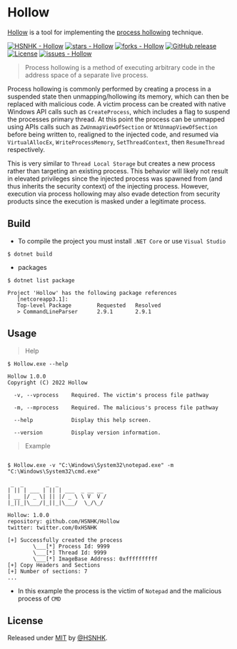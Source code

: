 # Hollow

[Hollow](https://github.com/HSNHK/Hollow) is a tool for implementing the [process hollowing](https://attack.mitre.org/techniques/T1055/012/) technique.

[![HSNHK - Hollow](https://img.shields.io/static/v1?label=HSNHK&message=Hollow&color=blue&logo=github)](https://github.com/HSNHK/Hollow)
[![stars - Hollow](https://img.shields.io/github/stars/HSNHK/Hollow?style=social)](https://github.com/HSNHK/Hollow)
[![forks - Hollow](https://img.shields.io/github/forks/HSNHK/Hollow?style=social)](https://github.com/HSNHK/Hollow) [![GitHub release](https://img.shields.io/github/release/HSNHK/Hollow?include_prereleases=&sort=semver)](https://github.com/HSNHK/Hollow/releases/)
[![License](https://img.shields.io/badge/License-MIT-blue)](#license)
[![issues - Hollow](https://img.shields.io/github/issues/HSNHK/Hollow)](https://github.com/HSNHK/Hollow/issues)

> Process hollowing is a method of executing arbitrary code in the address space of a separate live process.

Process hollowing is commonly performed by creating a process in a suspended state then unmapping/hollowing its memory, which can then be replaced with malicious code. A victim process can be created with native Windows API calls such as `CreateProcess`, which includes a flag to suspend the processes primary thread. At this point the process can be unmapped using APIs calls such as `ZwUnmapViewOfSection` or `NtUnmapViewOfSection` before being written to, realigned to the injected code, and resumed via `VirtualAllocEx`, `WriteProcessMemory`, `SetThreadContext`, then `ResumeThread` respectively.

This is very similar to `Thread Local Storage` but creates a new process rather than targeting an existing process. This behavior will likely not result in elevated privileges since the injected process was spawned from (and thus inherits the security context) of the injecting process. However, execution via process hollowing may also evade detection from security products since the execution is masked under a legitimate process.

## Build

* To compile the project you must install `.NET Core` or use `Visual Studio`

```
$ dotnet build
```
* packages

```
$ dotnet list package

Project 'Hollow' has the following package references
   [netcoreapp3.1]:
   Top-level Package        Requested   Resolved
   > CommandLineParser      2.9.1       2.9.1
```
## Usage

> Help

```
$ Hollow.exe --help

Hollow 1.0.0
Copyright (C) 2022 Hollow

  -v, --vprocess    Required. The victim's process file pathway

  -m, --mprocess    Required. The malicious's process file pathway

  --help            Display this help screen.

  --version         Display version information.
```

> Example

```

$ Hollow.exe -v "C:\Windows\System32\notepad.exe" -m "C:\Windows\System32\cmd.exe"

 _  _       _  _
| || | ___ | || | ___  _ __ __
| __ |/ _ \| || |/ _ \ \ V  V /
|_||_|\___/|_||_|\___/  \_/\_/

Hollow: 1.0.0
repository: github.com/HSNHK/Hollow
twitter: twitter.com/0xHSNHK

[+] Successfully created the process
        \___[*] Process Id: 9999
        \___[*] Thread Id: 9999
        \___[*] ImageBase Address: 0xffffffffff
[+] Copy Headers and Sections
[+] Number of sections: 7
...

```
* In this example the process is the victim of `Notepad` and the malicious process of `CMD`

> 
## License

Released under [MIT](/LICENSE) by [@HSNHK](https://github.com/HSNHK).